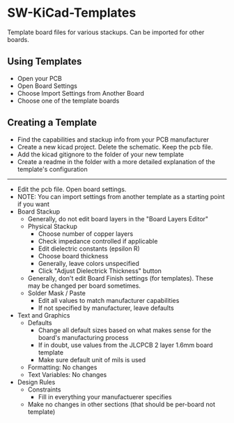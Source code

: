 # SW-KiCad-Templates

Template board files for various stackups. Can be imported for other boards.



## Using Templates

- Open your PCB
- Open Board Settings
- Choose Import Settings from Another Board
- Choose one of the template boards


## Creating a Template

- Find the capabilities and stackup info from your PCB manufacturer
- Create a new kicad project. Delete the schematic. Keep the pcb file.
- Add the kicad gitignore to the folder of your new template
- Create a readme in the folder with a more detailed explanation of the template's configuration

<hr />

- Edit the pcb file. Open board settings.
- NOTE: You can import settings from another template as a starting point if you want
- Board Stackup
    - Generally, do not edit board layers in the "Board Layers Editor"
    - Physical Stackup
        - Choose number of copper layers
        - Check impedance controlled if applicable
        - Edit dielectric constants (epsilon R)
        - Choose board thickness
        - Generally, leave colors unspecified
        - Click "Adjust Dielectrick Thickness" button
    - Generally, don't edit Board Finish settings (for templates). These may be changed per board sometimes.
    - Solder Mask / Paste
        - Edit all values to match manufacturer capabilities
        - If not specified by manufacturer, leave defaults
- Text and Graphics
    - Defaults
        - Change all default sizes based on what makes sense for the board's manufacturing process
        - If in doubt, use values from the JLCPCB 2 layer 1.6mm board template
        - Make sure default unit of mils is used
    - Formatting: No changes
    - Text Variables: No changes
- Design Rules
    - Constraints
        - Fill in everything your manufactuerer specifies
    - Make no changes in other sections (that should be per-board not template)
